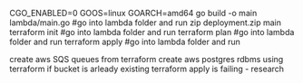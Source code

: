 CGO_ENABLED=0 GOOS=linux GOARCH=amd64 go build -o main lambda/main.go #go into lambda folder and run
zip deployment.zip main
terraform init #go into lambda folder and run
terraform plan  #go into lambda folder and run
terraform apply #go into lambda folder and run

create aws SQS queues from terraform
create aws postgres rdbms using terraform
if bucket is arleady existing terraform apply is failing - research 

